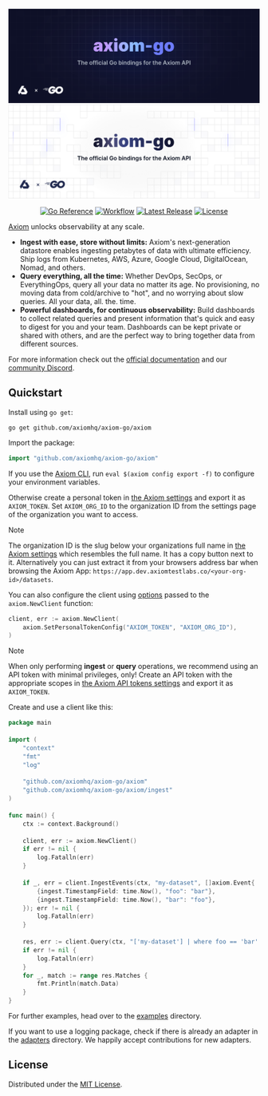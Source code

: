 ![axiom-go: The official Go bindings for the Axiom API](.github/images/banner-dark.svg#gh-dark-mode-only)
![axiom-go: The official Go bindings for the Axiom API](.github/images/banner-light.svg#gh-light-mode-only)

<div align="center">

[![Go Reference][gopkg_badge]][gopkg]
[![Workflow][workflow_badge]][workflow]
[![Latest Release][release_badge]][release]
[![License][license_badge]][license]

</div>

[Axiom](https://axiom.co) unlocks observability at any scale.

- **Ingest with ease, store without limits:** Axiom's next-generation datastore
  enables ingesting petabytes of data with ultimate efficiency. Ship logs from
  Kubernetes, AWS, Azure, Google Cloud, DigitalOcean, Nomad, and others.
- **Query everything, all the time:** Whether DevOps, SecOps, or EverythingOps,
  query all your data no matter its age. No provisioning, no moving data from
  cold/archive to "hot", and no worrying about slow queries. All your data, all.
  the. time.
- **Powerful dashboards, for continuous observability:** Build dashboards to
  collect related queries and present information that's quick and easy to
  digest for you and your team. Dashboards can be kept private or shared with
  others, and are the perfect way to bring together data from different sources.

For more information check out the
[official documentation](https://axiom.co/docs) and our
[community Discord](https://axiom.co/discord).

## Quickstart

Install using `go get`:

```shell
go get github.com/axiomhq/axiom-go/axiom
```

Import the package:

```go
import "github.com/axiomhq/axiom-go/axiom"
```

If you use the [Axiom CLI](https://github.com/axiomhq/cli), run
`eval $(axiom config export -f)` to configure your environment variables.

Otherwise create a personal token in [the Axiom settings](https://app.axiom.co/profile)
and export it as `AXIOM_TOKEN`. Set `AXIOM_ORG_ID` to the organization ID from
the settings page of the organization you want to access.

> [!NOTE]
> The organization ID is the slug below your organizations full name in [the Axiom settings](https://app.axiom.co/profile) which resembles the full name. It has a copy button next to it. Alternatively you can just extract it from your browsers address bar when browsing the Axiom App: `https://app.dev.axiomtestlabs.co/<your-org-id>/datasets`.

You can also configure the client using [options](https://pkg.go.dev/github.com/axiomhq/axiom-go/axiom#Option)
passed to the `axiom.NewClient` function:

```go
client, err := axiom.NewClient(
    axiom.SetPersonalTokenConfig("AXIOM_TOKEN", "AXIOM_ORG_ID"),
)
```

> [!NOTE]
> When only performing **ingest** or **query** operations, we recommend using
an API token with minimal privileges, only! Create an API token with the
appropriate scopes in
[the Axiom API tokens settings](https://app.axiom.co/settings/api-tokens) and
export it as `AXIOM_TOKEN`.

Create and use a client like this:

```go
package main

import (
    "context"
    "fmt"
    "log"

    "github.com/axiomhq/axiom-go/axiom"
    "github.com/axiomhq/axiom-go/axiom/ingest"
)

func main() {
    ctx := context.Background()

    client, err := axiom.NewClient()
    if err != nil {
        log.Fatalln(err)
    }
    
    if _, err = client.IngestEvents(ctx, "my-dataset", []axiom.Event{
        {ingest.TimestampField: time.Now(), "foo": "bar"},
        {ingest.TimestampField: time.Now(), "bar": "foo"},
    }); err != nil {
        log.Fatalln(err)
    }

    res, err := client.Query(ctx, "['my-dataset'] | where foo == 'bar' | limit 100")
    if err != nil {
        log.Fatalln(err)
    }
    for _, match := range res.Matches {
        fmt.Println(match.Data)
    }
}
```

For further examples, head over to the [examples](examples) directory.

If you want to use a logging package, check if there is already an adapter in
the [adapters](adapters) directory. We happily accept contributions for new
adapters.

## License

Distributed under the [MIT License](LICENSE).

<!-- Badges -->

[gopkg]: https://pkg.go.dev/github.com/axiomhq/axiom-go
[gopkg_badge]: https://img.shields.io/badge/doc-reference-007d9c?logo=go&logoColor=white
[workflow]: https://github.com/axiomhq/axiom-go/actions/workflows/push.yaml
[workflow_badge]: https://img.shields.io/github/actions/workflow/status/axiomhq/axiom-go/push.yaml?branch=main&ghcache=unused
[release]: https://github.com/axiomhq/axiom-go/releases/latest
[release_badge]: https://img.shields.io/github/release/axiomhq/axiom-go.svg?ghcache=unused
[license]: https://opensource.org/licenses/MIT
[license_badge]: https://img.shields.io/github/license/axiomhq/axiom-go.svg?color=blue&ghcache=unused
